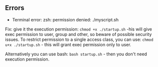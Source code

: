 
## Errors

- Terminal error: zsh: permission denied: ./myscript.sh

Fix: give it the execution permission: `chmod +x ./startup.sh` -his will give exec permission to user,
group and other, so beware of possible security issues. To restrict permission to a single access class,
you can use: `chmod u+x ./startup.sh` - this will grant exec permission only to user.

Alternatively you can use bash: `bash startup.sh` - then you don't need execution permission.
